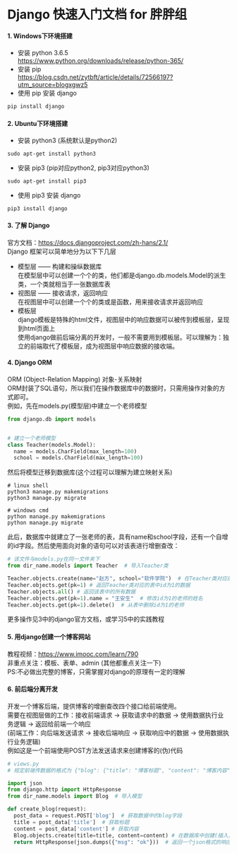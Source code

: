 # Django 快速入门文档 for 胖胖组

#### 1. Windows下环境搭建
- 安装 python 3.6.5 <br>
https://www.python.org/downloads/release/python-365/
- 安装 pip <br>
https://blog.csdn.net/zytbft/article/details/72566197?utm_source=blogxgwz5
- 使用 pip 安装 django
```cmd
pip install django
```

#### 2. Ubuntu下环境搭建
- 安装 python3 (系统默认是python2)
```shell
sudo apt-get install python3
```
- 安装 pip3 (pip对应python2, pip3对应python3)
```shell
sudo apt-get install pip3
```
- 使用 pip3 安装 django
```shell
pip3 install django
```

#### 3. 了解 Django
官方文档：https://docs.djangoproject.com/zh-hans/2.1/ <br>
Django 框架可以简单地分为以下下几层
- 模型层 —— 构建和操纵数据库<br>
在模型层中可以创建一个个的类，他们都是django.db.models.Model的派生类，一个类就相当于一张数据库表
- 视图层 —— 接收请求，返回响应<br>
在视图层中可以创建一个个的类或是函数，用来接收请求并返回响应
- 模板层<br>
django模板是特殊的html文件，视图层中的响应数据可以被传到模板层，呈现到html页面上 <br>
使用django做前后端分离的开发时，一般不需要用到模板层。可以理解为：独立的前端取代了模板层，成为视图层中响应数据的接收端。

#### 4. Django ORM
ORM (Object-Relation Mapping) 对象-关系映射 <br>
ORM封装了SQL语句，所以我们在操作数据库中的数据时，只需用操作对象的方式即可。<br>
例如，先在models.py(模型层)中建立一个老师模型
```python
from django.db import models


# 建立一个老师模型
class Teacher(models.Model):
  name = models.CharField(max_length=100)
  school = models.CharField(max_length=100)
```
然后将模型迁移到数据库(这个过程可以理解为建立映射关系)
```shell
# linux shell
python3 manage.py makemigrations
python3 manage.py migrate

# windows cmd
python manage.py makemigrations
python manage.py migrate
```
此后，数据库中就建立了一张老师的表，具有name和school字段，还有一个自增的id字段。然后使用面向对象的语句可以对该表进行增删查改：
```python
# 该文件与models.py在同一文件夹下
from dir_name.models import Teacher  # 导入Teacher类

Teacher.objects.create(name="赵方", school="软件学院")  # 在Teacher类对应的表中创建(插入)一条数据
Teacher.objects.get(pk=1) # 返回Teacher类对应的表中id为1的数据
Teacher.objects.all() # 返回该表中的所有数据
Teacher.objects.get(pk=1).name = "王安生"  # 修改id为1的老师的姓名
Teacher.objects.get(pk=1).delete()  # 从表中删除id为1的老师

```
更多操作见3中的django官方文档，或学习5中的实践教程

#### 5. 用django创建一个博客网站
教程视频：https://www.imooc.com/learn/790 <br>
非重点关注：模板、表单、admin (其他都重点关注一下) <br>
PS:不必做出完整的博客，只需掌握对django的原理有一定的理解

#### 6. 前后端分离开发
开发一个博客后端，提供博客的增删查改四个接口给前端使用。<br>
需要在视图层做的工作：接收前端请求 -> 获取请求中的数据 -> 使用数据执行业务逻辑 -> 返回给前端一个响应 <br>
(前端工作：向后端发送请求 -> 接收后端响应 -> 获取响应中的数据 -> 使用数据执行业务逻辑) <br>
例如这是一个前端使用POST方法发送请求来创建博客的(伪)代码
```python
# views.py
# 规定前端传数据的格式为 {"blog": {"title": "博客标题", "content": "博客内容"}}

import json
from django.http import HttpResponse
from dir_name.models import Blog  # 导入模型

def create_blog(request):
  post_data = request.POST['blog']  # 获取数据中的blog字段
  title = post_data['title']  # 获取标题
  content = post_data['content'] # 获取内容
  Blog.objects.create(title=title, content=content) # 在数据库中创建(插入)博客
  return HttpResponse(json.dumps({"msg": "ok"}))  # 返回一个json格式的响应
